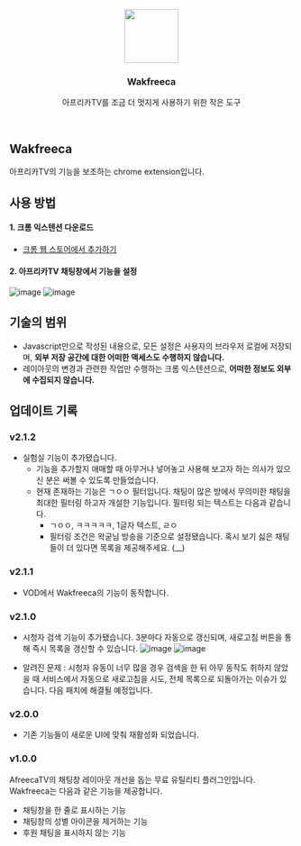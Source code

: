 <p align="center">
  <img src="https://github.com/Zabee52/Wakfreeca/assets/93498724/a662f369-335a-4c77-99fc-ab3e3467744f" height="96">
  <h3 align="center">Wakfreeca</h3>
</p>

<p align="center">
  아프리카TV를 조금 더 멋지게 사용하기 위한 작은 도구
</p>

<br/>

## Wakfreeca

아프리카TV의 기능을 보조하는 chrome extension입니다.

## 사용 방법

#### 1. 크롬 익스텐션 다운로드
- [크롬 웹 스토어에서 추가하기](https://chromewebstore.google.com/u/2/detail/wakfreeca/ppiicfcfonlkjdenhjblpdlniehkpalf?hl=ko)

#### 2. 아프리카TV 채팅창에서 기능을 설정
![image](https://github.com/Zabee52/Wakfreeca/assets/93498724/75a11f8c-56a1-400a-ba24-781ff5f8f077)
![image](https://github.com/Zabee52/Wakfreeca/assets/93498724/a317c3e4-7166-4e15-a327-25c09e03116c)

## 기술의 범위
- Javascript만으로 작성된 내용으로, 모든 설정은 사용자의 브라우저 로컬에 저장되며, __외부 저장 공간에 대한 어떠한 액세스도 수행하지 않습니다.__
- 레이아웃의 변경과 관련한 작업만 수행하는 크롬 익스텐션으로, __어떠한 정보도 외부에 수집되지 않습니다.__

## 업데이트 기록
### v2.1.2
- 실험실 기능이 추가됐습니다.
  - 기능을 추가할지 애매할 때 아무거나 넣어놓고 사용해 보고자 하는 의사가 있으신 분은 써볼 수 있도록 만들었습니다.
  - 현재 존재하는 기능은 ㄱㅇㅇ 필터입니다. 채팅이 많은 방에서 무의미한 채팅을 최대한 필터링 하고자 개설한 기능입니다. 필터링 되는 텍스트는 다음과 같습니다.
    - ㄱㅇㅇ, ㅋㅋㅋㅋㅋ, 1글자 텍스트, ㄹㅇ
    - 필터링 조건은 왁굳님 방송을 기준으로 설정됐습니다. 혹시 보기 싫은 채팅들이 더 있다면 목록을 제공해주세요. (__)

### v2.1.1
- VOD에서 Wakfreeca의 기능이 동작합니다.

### v2.1.0
- 시청자 검색 기능이 추가됐습니다. 3분마다 자동으로 갱신되며, 새로고침 버튼을 통해 즉시 목록을 갱신할 수 있습니다.
  ![image](https://github.com/Zabee52/Wakfreeca/assets/93498724/f3ab9098-a830-4e04-bd7b-37d3bb4f86ac)
  ![image](https://github.com/Zabee52/Wakfreeca/assets/93498724/8fd624ac-644a-4ba2-9102-286fd326ba6e)

- 알려진 문제 : 시청자 유동이 너무 많을 경우 검색을 한 뒤 아무 동작도 취하지 않았을 때 서비스에서 자동으로 새로고침을 시도, 전체 목록으로 되돌아가는 이슈가 있습니다. 다음 패치에 해결될 예정입니다.

### v2.0.0
- 기존 기능들이 새로운 UI에 맞춰 재활성화 되었습니다.

### v1.0.0
AfreecaTV의 채팅창 레이아웃 개선을 돕는 무료 유틸리티 플러그인입니다.
Wakfreeca는 다음과 같은 기능을 제공합니다.
- 채팅창을 한 줄로 표시하는 기능
- 채팅창의 성별 아이콘을 제거하는 기능
- 후원 채팅을 표시하지 않는 기능
